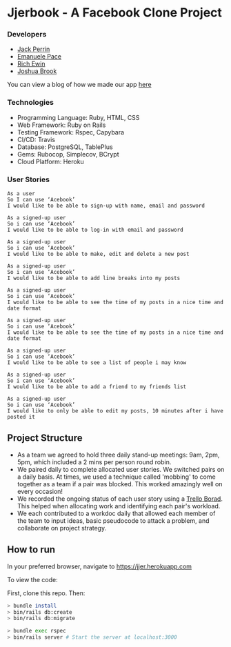 # Jjerbook - A Facebook Clone Project

### Developers

- [Jack Perrin](https://github.com/perrinjack)
- [Emanuele Pace](https://github.com/Emanuele-20)
- [Rich Ewin](https://github.com/joshuaabrookuk)
- [Joshua Brook](https://github.com/TimCPB)

You can view a blog of how we made our app [here](https://github.com/Emanuele-20/acebook-rails-template/wiki)

### Technologies

- Programming Language: Ruby, HTML, CSS
- Web Framework: Ruby on Rails
- Testing Framework: Rspec, Capybara
- CI/CD: Travis
- Database: PostgreSQL, TablePlus
- Gems: Rubocop, Simplecov, BCrypt
- Cloud Platform: Heroku

### User Stories

```
As a user
So I can use ‘Acebook’
I would like to be able to sign-up with name, email and password
```
```
As a signed-up user 
So i can use ‘Acebook’
I would like to be able to log-in with email and password
```
```
As a signed-up user
So i can use ‘Acebook’
I would like to be able to make, edit and delete a new post
```
```
As a signed-up user
So i can use ‘Acebook’
I would like to be able to add line breaks into my posts
```
```
As a signed-up user
So i can use ‘Acebook’
I would like to be able to see the time of my posts in a nice time and date format
```
```
As a signed-up user
So i can use ‘Acebook’
I would like to be able to see the time of my posts in a nice time and date format
```
```
As a signed-up user
So i can use ‘Acebook’
I would like to be able to see a list of people i may know
```
```
As a signed-up user
So i can use ‘Acebook’
I would like to be able to add a friend to my friends list
```
```
As a signed-up user
So i can use ‘Acebook’
I would like to only be able to edit my posts, 10 minutes after i have posted it
```

## Project Structure

- As a team we agreed to hold three daily stand-up meetings: 9am, 2pm, 5pm, which included a 2 mins per person round robin.
- We paired daily to complete allocated user stories. We switched pairs on a daily basis. At times, we used a technique called 'mobbing' to come together as a team if a pair was blocked. This worked amazingly well on every occasion!
- We recorded the ongoing status of each user story using a [Trello Borad](https://trello.com/b/vPCTtQTU/jjer-acebook-team-project). This helped when allocating work and identifying each pair's workload.
- We each contributed to a workdoc daily that allowed each member of the team to input ideas, basic pseudocode to attack a problem, and collaborate on project strategy.

## How to run

In your preferred browser, navigate to https://jjer.herokuapp.com

To view the code:

First, clone this repo. Then:

```bash
> bundle install
> bin/rails db:create
> bin/rails db:migrate

> bundle exec rspec
> bin/rails server # Start the server at localhost:3000
```
